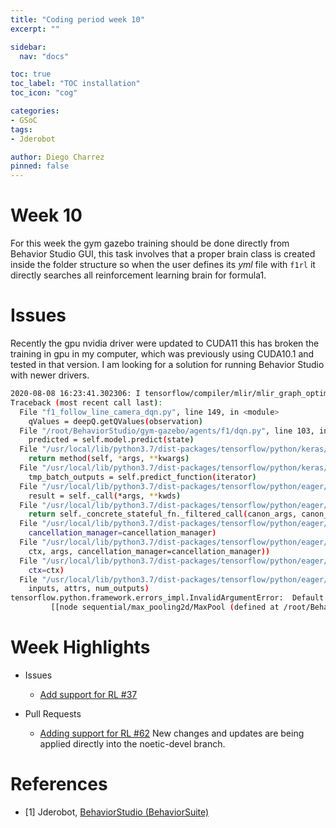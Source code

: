 ```yaml
---
title: "Coding period week 10"
excerpt: ""

sidebar:
  nav: "docs"

toc: true
toc_label: "TOC installation"
toc_icon: "cog"

categories:
- GSoC
tags:
- Jderobot

author: Diego Charrez
pinned: false
---
```


# Week 10

For this week the gym gazebo training should be done directly from Behavior Studio GUI, this task involves that a proper brain class is created inside the folder structure so when the user defines its *yml* file with `f1rl` it directly searches all reinforcement learning brain for formula1.

# Issues

Recently the gpu nvidia driver were updated to CUDA11 this has broken the training in gpu in my computer, which was previously using CUDA10.1 and tested in that version. I am looking for a solution for running Behavior Studio with newer drivers.

```bash
2020-08-08 16:23:41.302306: I tensorflow/compiler/mlir/mlir_graph_optimization_pass.cc:118] None of the MLIR optimization passes are enabled (registered 1)
Traceback (most recent call last):
  File "f1_follow_line_camera_dqn.py", line 149, in <module>
    qValues = deepQ.getQValues(observation)
  File "/root/BehaviorStudio/gym-gazebo/agents/f1/dqn.py", line 103, in getQValues
    predicted = self.model.predict(state)
  File "/usr/local/lib/python3.7/dist-packages/tensorflow/python/keras/engine/training.py", line 130, in _method_wrapper
    return method(self, *args, **kwargs)
  File "/usr/local/lib/python3.7/dist-packages/tensorflow/python/keras/engine/training.py", line 1610, in predict
    tmp_batch_outputs = self.predict_function(iterator)
  File "/usr/local/lib/python3.7/dist-packages/tensorflow/python/eager/def_function.py", line 796, in __call__
    result = self._call(*args, **kwds)
  File "/usr/local/lib/python3.7/dist-packages/tensorflow/python/eager/def_function.py", line 862, in _call
    return self._concrete_stateful_fn._filtered_call(canon_args, canon_kwds)  # pylint: disable=protected-access
  File "/usr/local/lib/python3.7/dist-packages/tensorflow/python/eager/function.py", line 1858, in _filtered_call
    cancellation_manager=cancellation_manager)
  File "/usr/local/lib/python3.7/dist-packages/tensorflow/python/eager/function.py", line 1934, in _call_flat
    ctx, args, cancellation_manager=cancellation_manager))
  File "/usr/local/lib/python3.7/dist-packages/tensorflow/python/eager/function.py", line 557, in call
    ctx=ctx)
  File "/usr/local/lib/python3.7/dist-packages/tensorflow/python/eager/execute.py", line 60, in quick_execute
    inputs, attrs, num_outputs)
tensorflow.python.framework.errors_impl.InvalidArgumentError:  Default MaxPoolingOp only supports NHWC on device type CPU
         [[node sequential/max_pooling2d/MaxPool (defined at /root/BehaviorStudio/gym-gazebo/agents/f1/dqn.py:103) ]] [Op:__inference_predict_function_241]
```         

# Week Highlights

- Issues

    - [Add support for RL #37](https://github.com/JdeRobot/BehaviorStudio/issues/37)

- Pull Requests

    - [Adding support for RL #62](https://github.com/JdeRobot/BehaviorStudio/pull/62)
    New changes and updates are being applied directly into the noetic-devel branch.

# References

* [1] Jderobot, [BehaviorStudio (BehaviorSuite)](https://github.com/JdeRobot/BehaviorStudio/tree/reboot)
